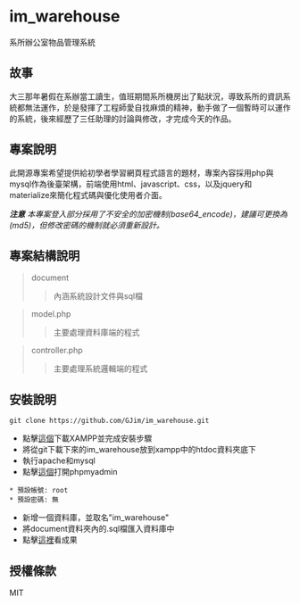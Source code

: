 # im_warehouse
系所辦公室物品管理系統
## 故事
大三那年暑假在系辦當工讀生，值班期間系所機房出了點狀況，導致系所的資訊系統都無法運作，於是發揮了工程師愛自找麻煩的精神，動手做了一個暫時可以運作的系統，後來經歷了三任助理的討論與修改，才完成今天的作品。
## 專案說明
此開源專案希望提供給初學者學習網頁程式語言的題材，專案內容採用php與mysql作為後臺架構，前端使用html、javascript、css，以及jquery和materialize來簡化程式碼與優化使用者介面。

***注意*** *本專案登入部分採用了不安全的加密機制(base64_encode)，建議可更換為(md5)，但修改密碼的機制就必須重新設計。*
## 專案結構說明
> document
>>內涵系統設計文件與sql檔

> model.php
>>主要處理資料庫端的程式

> controller.php
>>主要處理系統邏輯端的程式

## 安裝說明
```
git clone https://github.com/GJim/im_warehouse.git
```
- 點擊[這個](https://www.apachefriends.org/zh_tw/download.html)下載XAMPP並完成安裝步驟
- 將從git下載下來的im_warehouse放到xampp中的htdoc資料夾底下
- 執行apache和mysql
- 點擊[這個](http://localhost/phpmyadmin)打開phpmyadmin
```
* 預設帳號: root
* 預設密碼: 無
```
- 新增一個資料庫，並取名"im_warehouse"
- 將document資料夾內的.sql檔匯入資料庫中
- 點擊[這裡](http://localhost/im_warehouse/)看成果
## 授權條款
MIT
